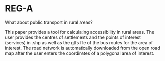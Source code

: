 # REG-A
What about public transport in rural areas?

This paper provides a tool for calculating accessibility in rural areas.
The user provides the centres of settlements and the points of interest (services) in .shp as well as the gtfs file of the bus routes for the area of interest.
The road network is automatically downloaded from the open road map after the user enters the coordinates of a polygonal area of interest.

